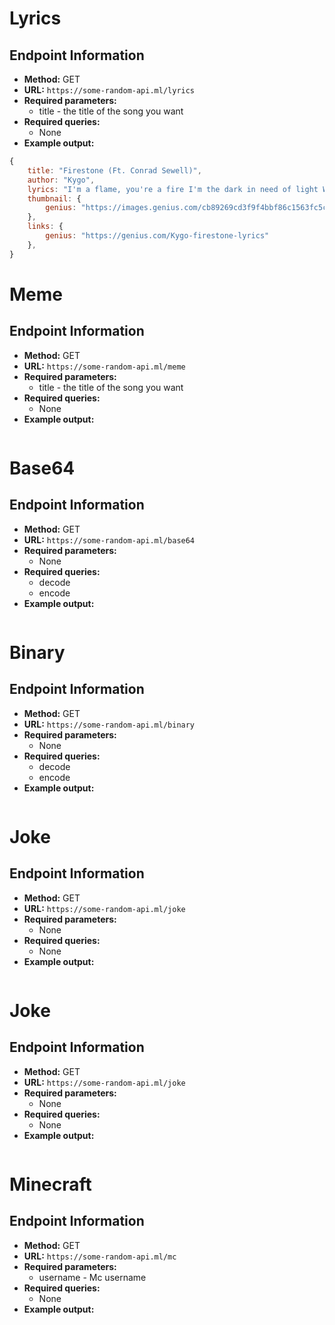# Lyrics

## Endpoint Information
- **Method:** GET
- **URL:** `https://some-random-api.ml/lyrics`
- **Required parameters:**
    - title - the title of the song you want
- **Required queries:**
    - None
- **Example output:**
```js
{
    title: "Firestone (Ft. Conrad Sewell)",
    author: "Kygo",
    lyrics: "I'm a flame, you're a fire I'm the dark in need of light When we touch, you inspire Feel it changin' me tonight Take me up, take me higher There's a world not far from here We can dance in desire Or we can burn in love tonight Our hearts are like firestones And when they strike, we feel the love Sparks will fly, they ignite our bones And when they strike, we light up the world Our hearts are like firestones And when they strike, we feel the love Sparks will fly, they ignite our bones And when they strike, we light up the world We light up the world We light up the world Whoa, oh World Whoa, oh Firestone I'm from X You're from Y Perfect strangers in the night Here we are, come together To the world we'll testify Our hearts are like firestones And when they strike, we feel the love Sparks will fly, they ignite our bones And when they strike, we light up the world Our hearts are like firestones And when they strike, we feel the love Sparks will fly, they ignite our bones And when they strike, we light up the world We light up the world We light up the word Whoa, oh World Whoa, oh Firestone",
    thumbnail: {
        genius: "https://images.genius.com/cb89269cd3f9f4bbf86c1563fc5cb1d3.300x300x1.jpg"
    },
    links: {
        genius: "https://genius.com/Kygo-firestone-lyrics"
    },
}
```

# Meme

## Endpoint Information
- **Method:** GET
- **URL:** `https://some-random-api.ml/meme`
- **Required parameters:**
    - title - the title of the song you want
- **Required queries:**
    - None
- **Example output:**
```js

```

# Base64

## Endpoint Information
- **Method:** GET
- **URL:** `https://some-random-api.ml/base64`
- **Required parameters:**
    - None
- **Required queries:**
    - decode
    - encode
- **Example output:**
```js

```

# Binary

## Endpoint Information
- **Method:** GET
- **URL:** `https://some-random-api.ml/binary`
- **Required parameters:**
    - None
- **Required queries:**
    - decode
    - encode
- **Example output:**
```js

```

# Joke

## Endpoint Information
- **Method:** GET
- **URL:** `https://some-random-api.ml/joke`
- **Required parameters:**
    - None
- **Required queries:**
    - None
- **Example output:**
```js

```

# Joke

## Endpoint Information
- **Method:** GET
- **URL:** `https://some-random-api.ml/joke`
- **Required parameters:**
    - None
- **Required queries:**
    - None
- **Example output:**
```js

```

# Minecraft

## Endpoint Information
- **Method:** GET
- **URL:** `https://some-random-api.ml/mc`
- **Required parameters:**
    - username - Mc username
- **Required queries:**
    - None
- **Example output:**
```js

```

